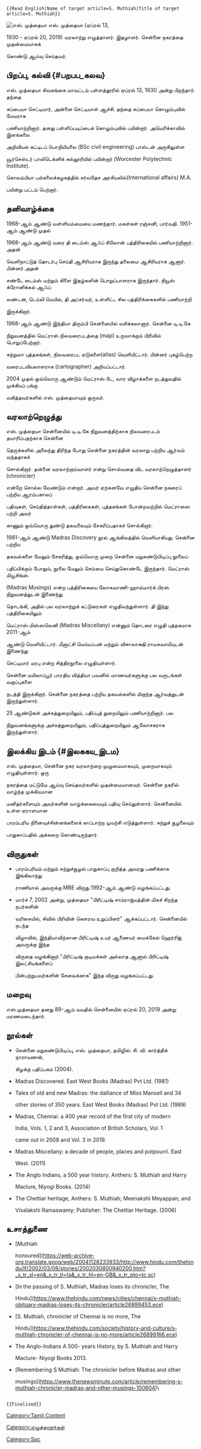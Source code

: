 ```{=mediawiki}
{{Read English|Name of target article=S. Muthiah|Title of target article=S. Muthiah}}
```
![எஸ். முத்தையா](எஸ்._முத்தையா.png "எஸ். முத்தையா") எஸ். முத்தையா (ஏப்ரல் 13,
1930 - ஏப்ரல் 20, 2019) வரலாற்று எழுத்தாளர். இதழாளர். சென்னை நகரத்தை முதன்மையாகக்
கொண்டு ஆய்வு செய்தவர்.

## பிறப்பு, கல்வி {#பறபப_கலவ}

எஸ். முத்தையா சிவகங்கை மாவட்டம் பள்ளத்தூரில் ஏப்ரல் 13, 1930 அன்று பிறந்தார். தந்தை
சுப்பையா செட்டியார், அன்னை செட்டியாள் ஆச்சி. தந்தை சுப்பையா கொழும்புவில் மேயராக
பணியாற்றினார். தனது பள்ளிப்படிப்பைக் கொழும்புவில் பயின்றார். அமெரிக்காவில் இளங்கலை
அறிவியல் கட்டிடப் பொறியியலை (BSc civil engineering) பாஸ்டன் அருகிலுள்ள
வூர்செஸ்டர் பாலிடெக்னிக் கல்லூரியில் பயின்றார் (Worcester Polytechnic Institute).
கொலம்பியா பல்கலைக்கழகத்தில் சர்வதேச அரசியலில்(International affairs) M.A.
பயின்று பட்டம் பெற்றார்.

## தனிவாழ்க்கை

1968-ஆம் ஆண்டு வள்ளியம்மையை மணந்தார். மகள்கள் ரஞ்சனி, பார்வதி. 1951-ஆம் ஆண்டு முதல்
1968-ஆம் ஆண்டு வரை தி டைம்ஸ் ஆஃப் சிலோன் பத்திரிகையில் பணியாற்றினார். அதன்
வெளிநாட்டுத் தொடர்பு செய்தி ஆசிரியராக இருந்து தலைமை ஆசிரியராக ஆனார். பின்னர் அதன்
சண்டே டைம்ஸ் மற்றும் கிளை இதழ்களின் பொறுப்பாளராக இருந்தார். நியூஸ் க்ரோனிக்கல் ஆஃப்
லண்டன், டெய்லி மெயில், தி அப்சர்வர், உள்ளிட்ட சில பத்திரிக்கைகளில் பணியாற்றி
இருக்கிறார்.

1968-ஆம் ஆண்டு இந்தியா திரும்பி சென்னையில் வசிக்கலானார். சென்னை டி.டி.கே
நிறுவனத்தில் மெட்ராஸ் நிலவரைபடத்தை (map) உருவாக்கும் பிரிவில் பொறுப்பேற்றார்.
சுற்றுலா புத்தகங்கள், நிலவரைபட ஏடுகளை(atlas) வெளியிட்டார். பின்னர் புகழ்பெற்ற
வரைபடவியலாளராக (cartographer) அறியப்பட்டார்.

2004 முதல் ஒவ்வொரு ஆண்டும் மெட்ராஸ் டே, வார விழாக்களை நடத்துவதில் முக்கியப் பங்கு
வகித்தவர்களில் எஸ். முத்தையாவும் ஒருவர்.

## வரலாற்றெழுத்து

எஸ். முத்தையா சென்னையில் டி.டி.கே நிறுவனத்திற்காக நிலவரைபடம் தயாரிப்பதற்காக சென்னை
தெருக்களில் அலைந்து திரிந்த போது சென்னை நகரத்தின் வரலாறு பற்றிய ஆர்வம் வந்ததாகச்
சொல்கிறார். தன்னை வரலாற்றாய்வாளர் என்று சொல்வதை விட வரலாற்றெழுத்தாளர் (chronicler)
என்றே சொல்ல வேண்டும் என்றார். அவர் ஏற்கனவே எழுதிய சென்னை நகரைப் பற்றிய ஆரம்பகாலப்
பதிவுகள், செய்தித்தாள்கள், பத்திரிகைகள், புத்தகங்கள் போன்றவற்றில் மெட்ராஸை பற்றி அவர்
காணும் ஒவ்வொரு துண்டு தகவலையும் சேகரிப்பதாகச் சொல்கிறார்.

1981-ஆம் ஆண்டு Madras Discovery நூல் ஆங்கிலத்தில் வெளியாகியது. சென்னை பற்றிய
தகவல்களை மேலும் சேகரித்து, ஒவ்வொரு முறை சென்னை மறுகண்டுபிடிப்பு நூலைப்
பதிப்பிக்கும் போதும், நூலை மேலும் செம்மை செய்துகொண்டே இருந்தார். மெட்ராஸ் மியூசிங்ஸ்
(Madras Musings) என்ற பத்திரிகையை லோகவாணி-ஹால்மார்க் பிரஸ் நிறுவனத்துடன் இணைந்து
தொடங்கி, அதில் பல வரலாற்றுக் கட்டுரைகள் எழுதிவந்துள்ளார். தி இந்து பத்திரிகையிலும்
மெட்ராஸ் மிஸ்ஸலெனி (Madras Miscellany) என்னும் தொடரை எழுதி புத்தகமாக 2011-ஆம்
ஆண்டு வெளியிட்டார். மீனாட்சி மெய்யப்பன் மற்றும் விசாலாக்ஷி ராமசுவாமியுடன் இணைந்து
செட்டியார் மரபு என்ற சித்திரநூலை எழுதியுள்ளார்.

சென்னை மயிலாப்பூர் பாரதிய வித்தியா பவனில் மாணவர்களுக்கு பல வருடங்கள் வகுப்புகளை
நடத்தி இருக்கிறார். சென்னை நகரத்தை பற்றிய தகவல்களில் மிகுந்த ஆர்வத்துடன் இருந்துள்ளார்.
25 ஆண்டுகள் அச்சுத்துறையிலும், பதிப்புத் துறையிலும் பணியாற்றினார். பல
நிறுவனங்களுக்கு அச்சுத்துறையிலும், பதிப்புத்துறையிலும் ஆலோசகராக இருந்துள்ளார்.

## இலக்கிய இடம் {#இலககய_இடம}

எஸ். முத்தையா, சென்னை நகர வரலாற்றை முழுமையாகவும், முறையாகவும் எழுதியுள்ளார். ஒரு
நகரத்தை மட்டுமே ஆய்வு செய்தவர்களில் முதன்மையானவர். சென்னை நகரில் வாழ்ந்த முக்கியமான
மனிதர்களையும் அவர்களின் வாழ்க்கையையும் பதிவு செய்துள்ளார். சென்னையில் உள்ள ஏராளமான
பாரம்பரிய நினைவுச்சின்னங்களைக் காப்பாற்ற முயற்சி எடுத்துள்ளார். சுற்றுச் சூழலையும்
பாதுகாப்பதில் அக்கறை கொண்டிருந்தார்.

## விருதுகள்

-   பாரம்பரியம் மற்றும் சுற்றுச்சூழல் பாதுகாப்பு குறித்த அவரது பணிக்காக இங்கிலாந்து
    ராணியால் அவருக்கு MBE விருது 1992-ஆம் ஆண்டு வழங்கப்பட்டது.
-   மார்ச் 7, 2002 அன்று, முத்தையா \"பிரிட்டிஷ் சாம்ராஜ்யத்தின் மிகச் சிறந்த நபர்களின்
    வரிசையில், சிவில் பிரிவின் கெளரவ உறுப்பினர்\" ஆக்கப்பட்டார். சென்னையில் நடந்த
    விழாவில், இந்தியாவிற்கான பிரிட்டிஷ் உயர் ஆணையர் மைக்கேல் ஹெர்ரிஜ் அவருக்கு இந்த
    விருதை வழங்கினார்.\"பிரிட்டிஷ் குடிமக்கள் அல்லாத ஆனால் பிரிட்டிஷ் இலட்சியங்களைப்
    பின்பற்றுபவர்களின் சேவைக்காக\" இந்த விருது வழங்கப்பட்டது.

## மறைவு

எஸ்.முத்தையா தனது 89-ஆம் வயதில் சென்னையில் ஏப்ரல் 20, 2019 அன்று மரணமடைந்தார்.

## நூல்கள்

-   சென்னை மறுகண்டுபிடிப்பு, எஸ். முத்தையா, தமிழில்: சி. வி. கார்த்திக் நாராயணன்,
    கிழக்கு பதிப்பகம் (2004).
-   Madras Discovered. East West Books (Madras) Pvt Ltd. (1981)
-   Tales of old and new Madras: the dalliance of Miss Mansell and 34
    other stories of 350 years. East West Books (Madras) Pvt Ltd. (1989)
-   Madras, Chennai: a 400 year record of the first city of modern
    India, Vols. 1, 2 and 3, Association of British Scholars, Vol. 1
    came out in 2008 and Vol. 3 in 2019.
-   Madras Miscellany: a decade of people, places and potpourri. East
    West. (2011)
-   The Anglo Indians, a 500 year history. Anthers: S. Muthiah and Harry
    Maclure, Niyogi Books. (2014)
-   The Chettiar heritage, Anthers: S. Muthiah; Meenakshi Meyappan; and
    Visalakshi Ramaswamy; Publisher: The Chettiar Heritage. (2006)

## உசாத்துணை

-   [Muthiah
    honoured](https://web-archive-org.translate.goog/web/20041128233933/http://www.hindu.com/thehindu/lf/2002/03/08/stories/2002030800940200.htm?_x_tr_sl=en&_x_tr_tl=ta&_x_tr_hl=en-GB&_x_tr_pto=tc,sc)
-   [In the passing of S. Muthiah, Madras loses its chronicler, The
    Hindu](https://www.thehindu.com/news/cities/chennai/s-muthiah-obituary-madras-loses-its-chronicler/article26899453.ece)
-   [S. Muthiah, chronicler of Chennai is no more, The
    Hindu](https://www.thehindu.com/society/history-and-culture/s-muthiah-chronicler-of-chennai-is-no-more/article26899166.ece)
-   The Anglo-Indians A 500- years History, by S. Muthiah and Harry
    Maclure- Niyogi Books 2013.
-   [Remembering S Muthiah: The chronicler before Madras and other
    musings](https://www.thenewsminute.com/article/remembering-s-muthiah-chronicler-madras-and-other-musings-100604)\

```{=mediawiki}
{{Finalised}}
```
[Category:Tamil Content](Category:Tamil_Content "wikilink")
[Category:எழுத்தாளர்கள்](Category:எழுத்தாளர்கள் "wikilink")
[Category:Spc](Category:Spc "wikilink")
